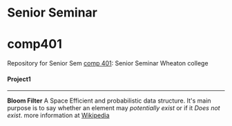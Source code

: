 Senior Seminar
==============
# comp401

Repository for Senior Sem  [comp 401](https://github.com/WheatonWHALE/comp401): Senior Seminar Wheaton college

#### Project1 
-------------
**Bloom Filter** A Space Efficient and probabilistic data structure.  It's main purpose is to say whether an element may _potentially exist_ or if it _Does not exist_. more information at [Wikipedia](http://en.wikipedia.org/wiki/Bloom_filter) 




